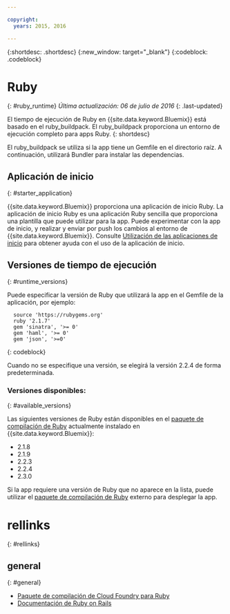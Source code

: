 ```yaml
---

copyright:
  years: 2015, 2016

---
```


{:shortdesc: .shortdesc}
{:new_window: target="_blank"}
{:codeblock: .codeblock}

# Ruby
{: #ruby_runtime}
*Última actualización: 06 de julio de 2016*
{: .last-updated}

El tiempo de ejecución de Ruby en {{site.data.keyword.Bluemix}} está basado en el ruby_buildpack.
El ruby_buildpack proporciona un entorno de ejecución completo para apps Ruby.
{: shortdesc}

El ruby_buildpack se utiliza si la app tiene un Gemfile en el directorio raíz. A continuación, utilizará Bundler para instalar las dependencias.

## Aplicación de inicio
{: #starter_application}

{{site.data.keyword.Bluemix}} proporciona una aplicación de inicio Ruby.  La aplicación de inicio Ruby es una aplicación Ruby sencilla que proporciona una plantilla que puede utilizar para la app. Puede experimentar con la app de inicio, y realizar y enviar por push los cambios al entorno de {{site.data.keyword.Bluemix}}.  Consulte [Utilización de las aplicaciones de inicio](../../cfapps/starter_app_usage.html) para obtener ayuda con el uso de la aplicación de inicio.

## Versiones de tiempo de ejecución
{: #runtime_versions}

Puede especificar la versión de Ruby que utilizará la app en el Gemfile de la aplicación, por ejemplo:


```
  source 'https://rubygems.org'
  ruby '2.1.7'
  gem 'sinatra', '>= 0'
  gem 'haml', '>= 0'
  gem 'json', '>=0'
```
{: codeblock}

Cuando no se especifique una versión, se elegirá la versión 2.2.4 de forma predeterminada.

### Versiones disponibles:
{: #available_versions}

Las siguientes versiones de Ruby están disponibles en el
[paquete de compilación de Ruby](https://github.com/cloudfoundry/ruby-buildpack/releases/tag/v1.6.16)
actualmente instalado en {{site.data.keyword.Bluemix}}:

* 2.1.8
* 2.1.9
* 2.2.3
* 2.2.4
* 2.3.0

Si la app requiere una versión de Ruby que no aparece en la lista,
puede utilizar el
[paquete de compilación de Ruby](https://github.com/cloudfoundry/ruby-buildpack) externo para
desplegar la app.

# rellinks
{: #rellinks}
## general
{: #general}
* [Paquete de compilación de Cloud Foundry para Ruby](https://github.com/cloudfoundry/cf-buildpack-ruby)
* [Documentación de Ruby on Rails](http://api.rubyonrails.org/)
